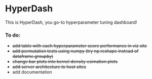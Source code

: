 # HyperDash
This is HyperDash, you go-to hyperparameter tuning dashboard!

### To do:
* ~~add table with each hyperparameter score performance in viz site~~
* ~~add permutation tests using numpy (try np.reshape instead of dataframe.groupby)~~
* ~~change bar plots into kernel density esimation plots~~
* ~~add server architecture to host sites~~
* add documentation
